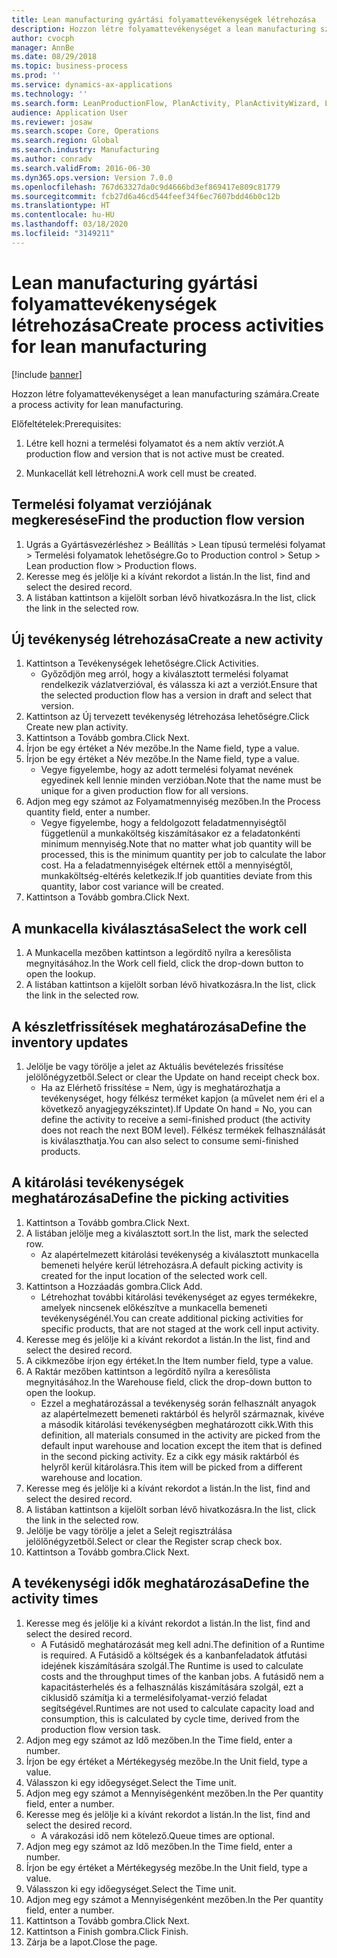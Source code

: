 ```yaml
---
title: Lean manufacturing gyártási folyamattevékenységek létrehozása
description: Hozzon létre folyamattevékenységet a lean manufacturing számára.
author: cvocph
manager: AnnBe
ms.date: 08/29/2018
ms.topic: business-process
ms.prod: ''
ms.service: dynamics-ax-applications
ms.technology: ''
ms.search.form: LeanProductionFlow, PlanActivity, PlanActivityWizard, LeanWorkCellLookup, InventLocationIdLookup
audience: Application User
ms.reviewer: josaw
ms.search.scope: Core, Operations
ms.search.region: Global
ms.search.industry: Manufacturing
ms.author: conradv
ms.search.validFrom: 2016-06-30
ms.dyn365.ops.version: Version 7.0.0
ms.openlocfilehash: 767d63327da0c9d4666bd3ef869417e809c81779
ms.sourcegitcommit: fcb27d6a46cd544feef34f6ec7607bdd46b0c12b
ms.translationtype: HT
ms.contentlocale: hu-HU
ms.lasthandoff: 03/18/2020
ms.locfileid: "3149211"
---
```

# <a name="create-process-activities-for-lean-manufacturing"></a><span data-ttu-id="1f626-103">Lean manufacturing gyártási folyamattevékenységek létrehozása</span><span class="sxs-lookup"><span data-stu-id="1f626-103">Create process activities for lean manufacturing</span></span>

[!include [banner](../../includes/banner.md)]

<span data-ttu-id="1f626-104">Hozzon létre folyamattevékenységet a lean manufacturing számára.</span><span class="sxs-lookup"><span data-stu-id="1f626-104">Create a process activity for lean manufacturing.</span></span> 

<span data-ttu-id="1f626-105">Előfeltételek:</span><span class="sxs-lookup"><span data-stu-id="1f626-105">Prerequisites:</span></span> 

1. <span data-ttu-id="1f626-106">Létre kell hozni a termelési folyamatot és a nem aktív verziót.</span><span class="sxs-lookup"><span data-stu-id="1f626-106">A production flow and version that is not active must be created.</span></span>

2. <span data-ttu-id="1f626-107">Munkacellát kell létrehozni.</span><span class="sxs-lookup"><span data-stu-id="1f626-107">A work cell must be created.</span></span>


## <a name="find-the-production-flow-version"></a><span data-ttu-id="1f626-108">Termelési folyamat verziójának megkeresése</span><span class="sxs-lookup"><span data-stu-id="1f626-108">Find the production flow version</span></span>
1. <span data-ttu-id="1f626-109">Ugrás a Gyártásvezérléshez > Beállítás > Lean típusú termelési folyamat > Termelési folyamatok lehetőségre.</span><span class="sxs-lookup"><span data-stu-id="1f626-109">Go to Production control > Setup > Lean production flow > Production flows.</span></span>
2. <span data-ttu-id="1f626-110">Keresse meg és jelölje ki a kívánt rekordot a listán.</span><span class="sxs-lookup"><span data-stu-id="1f626-110">In the list, find and select the desired record.</span></span>
3. <span data-ttu-id="1f626-111">A listában kattintson a kijelölt sorban lévő hivatkozásra.</span><span class="sxs-lookup"><span data-stu-id="1f626-111">In the list, click the link in the selected row.</span></span>

## <a name="create-a-new-activity"></a><span data-ttu-id="1f626-112">Új tevékenység létrehozása</span><span class="sxs-lookup"><span data-stu-id="1f626-112">Create a new activity</span></span>
1. <span data-ttu-id="1f626-113">Kattintson a Tevékenységek lehetőségre.</span><span class="sxs-lookup"><span data-stu-id="1f626-113">Click Activities.</span></span>
    * <span data-ttu-id="1f626-114">Győződjön meg arról, hogy a kiválasztott termelési folyamat rendelkezik vázlatverzióval, és válassza ki azt a verziót.</span><span class="sxs-lookup"><span data-stu-id="1f626-114">Ensure that the selected production flow has a version in draft and select that version.</span></span>  
2. <span data-ttu-id="1f626-115">Kattintson az Új tervezett tevékenység létrehozása lehetőségre.</span><span class="sxs-lookup"><span data-stu-id="1f626-115">Click Create new plan activity.</span></span>
3. <span data-ttu-id="1f626-116">Kattintson a Tovább gombra.</span><span class="sxs-lookup"><span data-stu-id="1f626-116">Click Next.</span></span>
4. <span data-ttu-id="1f626-117">Írjon be egy értéket a Név mezőbe.</span><span class="sxs-lookup"><span data-stu-id="1f626-117">In the Name field, type a value.</span></span>
5. <span data-ttu-id="1f626-118">Írjon be egy értéket a Név mezőbe.</span><span class="sxs-lookup"><span data-stu-id="1f626-118">In the Name field, type a value.</span></span>
    * <span data-ttu-id="1f626-119">Vegye figyelembe, hogy az adott termelési folyamat nevének egyedinek kell lennie minden verzióban.</span><span class="sxs-lookup"><span data-stu-id="1f626-119">Note that the name must be unique for a given production flow for all versions.</span></span>  
6. <span data-ttu-id="1f626-120">Adjon meg egy számot az Folyamatmennyiség mezőben.</span><span class="sxs-lookup"><span data-stu-id="1f626-120">In the Process quantity field, enter a number.</span></span>
    * <span data-ttu-id="1f626-121">Vegye figyelembe, hogy a feldolgozott feladatmennyiségtől függetlenül a munkaköltség kiszámításakor ez a feladatonkénti minimum mennyiség.</span><span class="sxs-lookup"><span data-stu-id="1f626-121">Note that no matter what job quantity will be processed, this is the minimum quantity per job to calculate the labor cost.</span></span> <span data-ttu-id="1f626-122">Ha a feladatmennyiségek eltérnek ettől a mennyiségtől, munkaköltség-eltérés keletkezik.</span><span class="sxs-lookup"><span data-stu-id="1f626-122">If job quantities deviate from this quantity, labor cost variance will be created.</span></span>  
7. <span data-ttu-id="1f626-123">Kattintson a Tovább gombra.</span><span class="sxs-lookup"><span data-stu-id="1f626-123">Click Next.</span></span>

## <a name="select-the-work-cell"></a><span data-ttu-id="1f626-124">A munkacella kiválasztása</span><span class="sxs-lookup"><span data-stu-id="1f626-124">Select the work cell</span></span>
1. <span data-ttu-id="1f626-125">A Munkacella mezőben kattintson a legördítő nyílra a keresőlista megnyitásához.</span><span class="sxs-lookup"><span data-stu-id="1f626-125">In the Work cell field, click the drop-down button to open the lookup.</span></span>
2. <span data-ttu-id="1f626-126">A listában kattintson a kijelölt sorban lévő hivatkozásra.</span><span class="sxs-lookup"><span data-stu-id="1f626-126">In the list, click the link in the selected row.</span></span>

## <a name="define-the-inventory-updates"></a><span data-ttu-id="1f626-127">A készletfrissítések meghatározása</span><span class="sxs-lookup"><span data-stu-id="1f626-127">Define the inventory updates</span></span>
1. <span data-ttu-id="1f626-128">Jelölje be vagy törölje a jelet az Aktuális bevételezés frissítése jelölőnégyzetből.</span><span class="sxs-lookup"><span data-stu-id="1f626-128">Select or clear the Update on hand receipt check box.</span></span>
    * <span data-ttu-id="1f626-129">Ha az Elérhető frissítése = Nem, úgy is meghatározhatja a tevékenységet, hogy félkész terméket kapjon (a művelet nem éri el a következő anyagjegyzékszintet).</span><span class="sxs-lookup"><span data-stu-id="1f626-129">If Update On hand = No, you can define the activity to receive a semi-finished product (the activity does not reach the next BOM level).</span></span>    <span data-ttu-id="1f626-130">Félkész termékek felhasználását is kiválaszthatja.</span><span class="sxs-lookup"><span data-stu-id="1f626-130">You can also select to consume semi-finished products.</span></span>  

## <a name="define-the-picking-activities"></a><span data-ttu-id="1f626-131">A kitárolási tevékenységek meghatározása</span><span class="sxs-lookup"><span data-stu-id="1f626-131">Define the picking activities</span></span>
1. <span data-ttu-id="1f626-132">Kattintson a Tovább gombra.</span><span class="sxs-lookup"><span data-stu-id="1f626-132">Click Next.</span></span>
2. <span data-ttu-id="1f626-133">A listában jelölje meg a kiválasztott sort.</span><span class="sxs-lookup"><span data-stu-id="1f626-133">In the list, mark the selected row.</span></span>
    * <span data-ttu-id="1f626-134">Az alapértelmezett kitárolási tevékenység a kiválasztott munkacella bemeneti helyére kerül létrehozásra.</span><span class="sxs-lookup"><span data-stu-id="1f626-134">A default picking activity is created for the input location of the selected work cell.</span></span>  
3. <span data-ttu-id="1f626-135">Kattintson a Hozzáadás gombra.</span><span class="sxs-lookup"><span data-stu-id="1f626-135">Click Add.</span></span>
    * <span data-ttu-id="1f626-136">Létrehozhat további kitárolási tevékenységet az egyes termékekre, amelyek nincsenek előkészítve a munkacella bemeneti tevékenységénél.</span><span class="sxs-lookup"><span data-stu-id="1f626-136">You can create additional picking activities for specific products, that are not staged at the work cell input activity.</span></span>  
4. <span data-ttu-id="1f626-137">Keresse meg és jelölje ki a kívánt rekordot a listán.</span><span class="sxs-lookup"><span data-stu-id="1f626-137">In the list, find and select the desired record.</span></span>
5. <span data-ttu-id="1f626-138">A cikkmezőbe írjon egy értéket.</span><span class="sxs-lookup"><span data-stu-id="1f626-138">In the Item number field, type a value.</span></span>
6. <span data-ttu-id="1f626-139">A Raktár mezőben kattintson a legördítő nyílra a keresőlista megnyitásához.</span><span class="sxs-lookup"><span data-stu-id="1f626-139">In the Warehouse field, click the drop-down button to open the lookup.</span></span>
    * <span data-ttu-id="1f626-140">Ezzel a meghatározással a tevékenység során felhasznált anyagok az alapértelmezett bemeneti raktárból és helyről származnak, kivéve a második kitárolási tevékenységben meghatározott cikk.</span><span class="sxs-lookup"><span data-stu-id="1f626-140">With this definition, all materials consumed in the activity are picked from the default input warehouse and location except the item that is defined in the second picking activity.</span></span> <span data-ttu-id="1f626-141">Ez a cikk egy másik raktárból és helyről kerül kitárolásra.</span><span class="sxs-lookup"><span data-stu-id="1f626-141">This item will be picked from a different warehouse and location.</span></span>  
7. <span data-ttu-id="1f626-142">Keresse meg és jelölje ki a kívánt rekordot a listán.</span><span class="sxs-lookup"><span data-stu-id="1f626-142">In the list, find and select the desired record.</span></span>
8. <span data-ttu-id="1f626-143">A listában kattintson a kijelölt sorban lévő hivatkozásra.</span><span class="sxs-lookup"><span data-stu-id="1f626-143">In the list, click the link in the selected row.</span></span>
9. <span data-ttu-id="1f626-144">Jelölje be vagy törölje a jelet a Selejt regisztrálása jelölőnégyzetből.</span><span class="sxs-lookup"><span data-stu-id="1f626-144">Select or clear the Register scrap check box.</span></span>
10. <span data-ttu-id="1f626-145">Kattintson a Tovább gombra.</span><span class="sxs-lookup"><span data-stu-id="1f626-145">Click Next.</span></span>

## <a name="define-the-activity-times"></a><span data-ttu-id="1f626-146">A tevékenységi idők meghatározása</span><span class="sxs-lookup"><span data-stu-id="1f626-146">Define the activity times</span></span>
1. <span data-ttu-id="1f626-147">Keresse meg és jelölje ki a kívánt rekordot a listán.</span><span class="sxs-lookup"><span data-stu-id="1f626-147">In the list, find and select the desired record.</span></span>
    * <span data-ttu-id="1f626-148">A Futásidő meghatározását meg kell adni.</span><span class="sxs-lookup"><span data-stu-id="1f626-148">The definition of a Runtime is required.</span></span> <span data-ttu-id="1f626-149">A Futásidő a költségek és a kanbanfeladatok átfutási idejének kiszámítására szolgál.</span><span class="sxs-lookup"><span data-stu-id="1f626-149">The Runtime is used to calculate costs and the throughput times of the kanban jobs.</span></span> <span data-ttu-id="1f626-150">A futásidő nem a kapacitásterhelés és a felhasználás kiszámítására szolgál, ezt a ciklusidő számítja ki a termelésifolyamat-verzió feladat segítségével.</span><span class="sxs-lookup"><span data-stu-id="1f626-150">Runtimes are not used to calculate capacity load and consumption, this is calculated by cycle time, derived from the production flow version task.</span></span>  
2. <span data-ttu-id="1f626-151">Adjon meg egy számot az Idő mezőben.</span><span class="sxs-lookup"><span data-stu-id="1f626-151">In the Time field, enter a number.</span></span>
3. <span data-ttu-id="1f626-152">Írjon be egy értéket a Mértékegység mezőbe.</span><span class="sxs-lookup"><span data-stu-id="1f626-152">In the Unit field, type a value.</span></span>
4. <span data-ttu-id="1f626-153">Válasszon ki egy időegységet.</span><span class="sxs-lookup"><span data-stu-id="1f626-153">Select the Time unit.</span></span>
5. <span data-ttu-id="1f626-154">Adjon meg egy számot a Mennyiségenként mezőben.</span><span class="sxs-lookup"><span data-stu-id="1f626-154">In the Per quantity field, enter a number.</span></span>
6. <span data-ttu-id="1f626-155">Keresse meg és jelölje ki a kívánt rekordot a listán.</span><span class="sxs-lookup"><span data-stu-id="1f626-155">In the list, find and select the desired record.</span></span>
    * <span data-ttu-id="1f626-156">A várakozási idő nem kötelező.</span><span class="sxs-lookup"><span data-stu-id="1f626-156">Queue times are optional.</span></span>  
7. <span data-ttu-id="1f626-157">Adjon meg egy számot az Idő mezőben.</span><span class="sxs-lookup"><span data-stu-id="1f626-157">In the Time field, enter a number.</span></span>
8. <span data-ttu-id="1f626-158">Írjon be egy értéket a Mértékegység mezőbe.</span><span class="sxs-lookup"><span data-stu-id="1f626-158">In the Unit field, type a value.</span></span>
9. <span data-ttu-id="1f626-159">Válasszon ki egy időegységet.</span><span class="sxs-lookup"><span data-stu-id="1f626-159">Select the Time unit.</span></span>
10. <span data-ttu-id="1f626-160">Adjon meg egy számot a Mennyiségenként mezőben.</span><span class="sxs-lookup"><span data-stu-id="1f626-160">In the Per quantity field, enter a number.</span></span>
11. <span data-ttu-id="1f626-161">Kattintson a Tovább gombra.</span><span class="sxs-lookup"><span data-stu-id="1f626-161">Click Next.</span></span>
12. <span data-ttu-id="1f626-162">Kattintson a Finish gombra.</span><span class="sxs-lookup"><span data-stu-id="1f626-162">Click Finish.</span></span>
13. <span data-ttu-id="1f626-163">Zárja be a lapot.</span><span class="sxs-lookup"><span data-stu-id="1f626-163">Close the page.</span></span>

